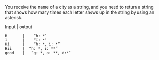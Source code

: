 You receive the name of a city as a string, and you need to return a string that shows how many times each letter shows up in the string by using an asterisk.



Input | output

```
H       |    “h: *”
I       |    “I: *”
Hi      |    “h: *, i: *”
Hii     |  “h: *, i: **”
good    |   “g: *, o: **, d:*”
```
